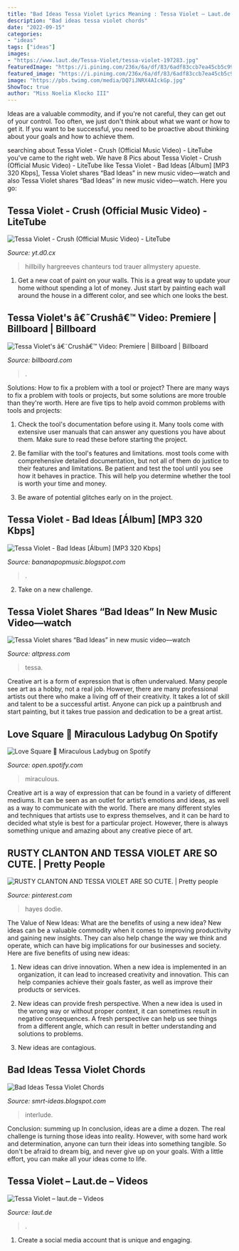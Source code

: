 ```yaml
---
title: "Bad Ideas Tessa Violet Lyrics Meaning : Tessa Violet – Laut.de – Videos"
description: "Bad ideas tessa violet chords"
date: "2022-09-15"
categories:
- "ideas"
tags: ["ideas"]
images:
- "https://www.laut.de/Tessa-Violet/tessa-violet-197283.jpg"
featuredImage: "https://i.pinimg.com/236x/6a/df/83/6adf83ccb7ea45cb5c99f3389833c485.jpg?nii=t"
featured_image: "https://i.pinimg.com/236x/6a/df/83/6adf83ccb7ea45cb5c99f3389833c485.jpg?nii=t"
image: "https://pbs.twimg.com/media/DQ7iJNRX4AIckGp.jpg"
ShowToc: true
author: "Miss Noelia Klocko III"
---
```



Ideas are a valuable commodity, and if you're not careful, they can get out of your control. Too often, we just don't think about what we want or how to get it. If you want to be successful, you need to be proactive about thinking about your goals and how to achieve them.

	

		
searching about Tessa Violet - Crush (Official Music Video) - LiteTube you've came to the right web. We have 8 Pics about Tessa Violet - Crush (Official Music Video) - LiteTube like Tessa Violet - Bad Ideas [Álbum] [MP3 320 Kbps], Tessa Violet shares “Bad Ideas” in new music video—watch and also Tessa Violet shares “Bad Ideas” in new music video—watch. Here you go:
		
    
## Tessa Violet - Crush (Official Music Video) - LiteTube

<img loading=lazy src="https://i.ytimg.com/vi/B9FzVhw8_bY/sddefault.jpg" onerror="this.onerror=null;this.src='https://tse2.mm.bing.net/th?id=OIP.za2D9XydIy1VDus_1YLwNgHaFj&amp;pid=15.1';" alt="Tessa Violet - Crush (Official Music Video) - LiteTube">

_Source: yt.d0.cx_

>hillbilly hargreeves chanteurs tod trauer allmystery apueste. 

	

1. Get a new coat of paint on your walls. This is a great way to update your home without spending a lot of money. Just start by painting each wall around the house in a different color, and see which one looks the best.

    
## Tessa Violet&#039;s â€˜Crushâ€™ Video: Premiere | Billboard | Billboard

<img loading=lazy src="https://static.billboard.com/files/media/Tessa-Violet-press-photo-2018-a-billboard-1548-compressed.jpg" onerror="this.onerror=null;this.src='https://tse4.mm.bing.net/th?id=OIP.6uKs2XsGNoqpHgnfuUFHFwHaE5&amp;pid=15.1';" alt="Tessa Violet&#039;s â€˜Crushâ€™ Video: Premiere | Billboard | Billboard">

_Source: billboard.com_

>. 

	

Solutions: How to fix a problem with a tool or project?
There are many ways to fix a problem with tools or projects, but some solutions are more trouble than they're worth. Here are five tips to help avoid common problems with tools and projects:
1. Check the tool's documentation before using it. Many tools come with extensive user manuals that can answer any questions you have about them. Make sure to read these before starting the project.

2. Be familiar with the tool's features and limitations. most tools come with comprehensive detailed documentation, but not all of them do justice to their features and limitations. Be patient and test the tool until you see how it behaves in practice. This will help you determine whether the tool is worth your time and money.

3. Be aware of potential glitches early on in the project.

    
## Tessa Violet - Bad Ideas [Álbum] [MP3 320 Kbps]

<img loading=lazy src="https://1.bp.blogspot.com/-r-yNJkkwFHo/XwKJUX8YecI/AAAAAAAAA_M/rgf1pelr2ZAL4AkUXAk36AFQ0U_yMMohACK4BGAsYHg/s600/Bad%2BIdeas.jpg" onerror="this.onerror=null;this.src='https://tse2.mm.bing.net/th?id=OIP.kD3oq7NJf5bfxYZp_SNwRAHaHa&amp;pid=15.1';" alt="Tessa Violet - Bad Ideas [Álbum] [MP3 320 Kbps]">

_Source: bananapopmusic.blogspot.com_

>. 

	

2. Take on a new challenge.

    
## Tessa Violet Shares “Bad Ideas” In New Music Video—watch

<img loading=lazy src="https://media.altpress.com/uploads/2018/11/tessa-violet-bad-ideas-video.jpg" onerror="this.onerror=null;this.src='https://tse2.mm.bing.net/th?id=OIP.4_9Fn6RspMG9qCqHTln6pwHaEO&amp;pid=15.1';" alt="Tessa Violet shares “Bad Ideas” in new music video—watch">

_Source: altpress.com_

>tessa. 

	

Creative art is a form of expression that is often undervalued. Many people see art as a hobby, not a real job. However, there are many professional artists out there who make a living off of their creativity. It takes a lot of skill and talent to be a successful artist. Anyone can pick up a paintbrush and start painting, but it takes true passion and dedication to be a great artist.

    
## Love Square 🐞 Miraculous Ladybug On Spotify

<img loading=lazy src="https://i.scdn.co/image/ab67706c0000bebb8e42fac1c8b7f6443b5a924e" onerror="this.onerror=null;this.src='https://tse2.mm.bing.net/th?id=OIP.SCredRkZK5myP77PNh-31wHaHa&amp;pid=15.1';" alt="Love Square 🐞 Miraculous Ladybug on Spotify">

_Source: open.spotify.com_

>miraculous. 

	

Creative art is a way of expression that can be found in a variety of different mediums. It can be seen as an outlet for artist’s emotions and ideas, as well as a way to communicate with the world. There are many different styles and techniques that artists use to express themselves, and it can be hard to decided what style is best for a particular project. However, there is always something unique and amazing about any creative piece of art.

    
## RUSTY CLANTON AND TESSA VIOLET ARE SO CUTE. | Pretty People

<img loading=lazy src="https://i.pinimg.com/236x/6a/df/83/6adf83ccb7ea45cb5c99f3389833c485.jpg?nii=t" onerror="this.onerror=null;this.src='https://tse3.mm.bing.net/th?id=OIP.cH_EoNpgVGqZC3gxj0ptKwAAAA&amp;pid=15.1';" alt="RUSTY CLANTON AND TESSA VIOLET ARE SO CUTE. | Pretty people">

_Source: pinterest.com_

>hayes dodie. 

	

The Value of New Ideas: What are the benefits of using a new idea?
New ideas can be a valuable commodity when it comes to improving productivity and gaining new insights. They can also help change the way we think and operate, which can have big implications for our businesses and society. Here are five benefits of using new ideas:
1. New ideas can drive innovation. When a new idea is implemented in an organization, it can lead to increased creativity and innovation. This can help companies achieve their goals faster, as well as improve their products or services.

2. New ideas can provide fresh perspective. When a new idea is used in the wrong way or without proper context, it can sometimes result in negative consequences. A fresh perspective can help us see things from a different angle, which can result in better understanding and solutions to problems.

3. New ideas are contagious.

    
## Bad Ideas Tessa Violet Chords

<img loading=lazy src="https://pbs.twimg.com/media/DQ7iJNRX4AIckGp.jpg" onerror="this.onerror=null;this.src='https://tse4.mm.bing.net/th?id=OIP.euUt72GX1m4r9PN_BSJYzQHaEK&amp;pid=15.1';" alt="Bad Ideas Tessa Violet Chords">

_Source: smrt-ideas.blogspot.com_

>interlude. 

	

Conclusion: summing up
In conclusion, ideas are a dime a dozen. The real challenge is turning those ideas into reality. However, with some hard work and determination, anyone can turn their ideas into something tangible. So don't be afraid to dream big, and never give up on your goals. With a little effort, you can make all your ideas come to life.

    
## Tessa Violet – Laut.de – Videos

<img loading=lazy src="https://www.laut.de/Tessa-Violet/tessa-violet-197283.jpg" onerror="this.onerror=null;this.src='https://tse2.mm.bing.net/th?id=OIP.XlAq_t8p2VA1UnXDNgPgrwHaFj&amp;pid=15.1';" alt="Tessa Violet – laut.de – Videos">

_Source: laut.de_

>. 

	

1. Create a social media account that is unique and engaging.

